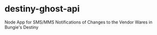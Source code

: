 # destiny-ghost-api
Node App for SMS/MMS Notifications of Changes to the Vendor Wares in Bungie's Destiny
